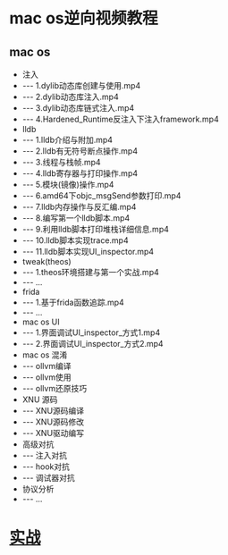# mac os逆向视频教程
 ## mac os  
 * 注入
 * --- 1.dylib动态库创建与使用.mp4
 * --- 2.dylib动态库注入.mp4
 * --- 3.dylib动态库链式注入.mp4
 * --- 4.Hardened_Runtime反注入下注入framework.mp4
 * lldb
 * --- 1.lldb介绍与附加.mp4
 * --- 2.lldb有无符号断点操作.mp4
 * --- 3.线程与栈帧.mp4
 * --- 4.lldb寄存器与打印操作.mp4
 * --- 5.模块(镜像)操作.mp4
 * --- 6.amd64下objc_msgSend参数打印.mp4 
 * --- 7.lldb内存操作与反汇编.mp4
 * --- 8.编写第一个lldb脚本.mp4
 * --- 9.利用lldb脚本打印堆栈详细信息.mp4
 * --- 10.lldb脚本实现trace.mp4
 * --- 11.lldb脚本实现UI_inspector.mp4
 * tweak(theos)
 * --- 1.theos环境搭建与第一个实战.mp4
 * --- ...
 * frida
 * --- 1.基于frida函数追踪.mp4
 * --- ...
 * mac os UI
 * --- 1.界面调试UI_inspector_方式1.mp4
 * --- 2.界面调试UI_inspector_方式2.mp4
 * mac os 混淆
 * --- ollvm编译
 * --- ollvm使用
 * --- ollvm还原技巧
 * XNU 源码
 * --- XNU源码编译
 * --- XNU源码修改
 * --- XNU驱动编写
 * 高级对抗
 * --- 注入对抗
 * --- hook对抗
 * --- 调试器对抗
 * 协议分析
 * --- ...
 # [实战](https://github.com/haidragon/study_frida)

